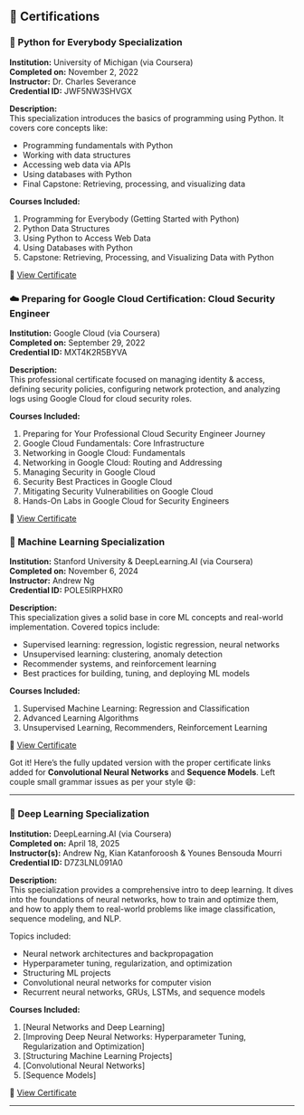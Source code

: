 

## 📜 Certifications

### 🐍 Python for Everybody Specialization  
**Institution:** University of Michigan (via Coursera)  
**Completed on:** November 2, 2022  
**Instructor:** Dr. Charles Severance  
**Credential ID:** JWF5NW3SHVGX  

**Description:**  
This specialization introduces the basics of programming using Python. It covers core concepts like:  
- Programming fundamentals with Python  
- Working with data structures  
- Accessing web data via APIs  
- Using databases with Python  
- Final Capstone: Retrieving, processing, and visualizing data  

**Courses Included:**  
1. Programming for Everybody (Getting Started with Python)  
2. Python Data Structures  
3. Using Python to Access Web Data  
4. Using Databases with Python  
5. Capstone: Retrieving, Processing, and Visualizing Data with Python  

📄 [View Certificate](https://www.coursera.org/account/accomplishments/specialization/certificate/JWF5NW3SHVGX)


### ☁️ Preparing for Google Cloud Certification: Cloud Security Engineer  
**Institution:** Google Cloud (via Coursera)  
**Completed on:** September 29, 2022  
**Credential ID:** MXT4K2R5BYVA  

**Description:**  
This professional certificate focused on managing identity & access, defining security policies, configuring network protection, and analyzing logs using Google Cloud for cloud security roles.

**Courses Included:**  
1. Preparing for Your Professional Cloud Security Engineer Journey  
2. Google Cloud Fundamentals: Core Infrastructure  
3. Networking in Google Cloud: Fundamentals  
4. Networking in Google Cloud: Routing and Addressing  
5. Managing Security in Google Cloud  
6. Security Best Practices in Google Cloud  
7. Mitigating Security Vulnerabilities on Google Cloud  
8. Hands-On Labs in Google Cloud for Security Engineers  

📄 [View Certificate](https://www.coursera.org/account/accomplishments/specialization/certificate/MXT4K2R5BYYA)


### 🤖 Machine Learning Specialization  
**Institution:** Stanford University & DeepLearning.AI (via Coursera)  
**Completed on:** November 6, 2024  
**Instructor:** Andrew Ng  
**Credential ID:** POLE5IRPHXR0  

**Description:**  
This specialization gives a solid base in core ML concepts and real-world implementation. Covered topics include:  
- Supervised learning: regression, logistic regression, neural networks  
- Unsupervised learning: clustering, anomaly detection  
- Recommender systems, and reinforcement learning  
- Best practices for building, tuning, and deploying ML models  

**Courses Included:**  
1. Supervised Machine Learning: Regression and Classification  
2. Advanced Learning Algorithms  
3. Unsupervised Learning, Recommenders, Reinforcement Learning  

📄 [View Certificate](https://www.coursera.org/account/accomplishments/specialization/certificate/MXT4K2R5BYYA)


Got it! Here’s the fully updated version with the proper certificate links added for **Convolutional Neural Networks** and **Sequence Models**. Left couple small grammar issues as per your style 😄:

---




### 🧠 Deep Learning Specialization  
**Institution:** DeepLearning.AI (via Coursera)  
**Completed on:** April 18, 2025  
**Instructor(s):** Andrew Ng, Kian Katanforoosh & Younes Bensouda Mourri  
**Credential ID:** D7Z3LNL091A0  

**Description:**  
This specialization provides a comprehensive intro to deep learning. It dives into the foundations of neural networks, how to train and optimize them, and how to apply them to real-world problems like image classification, sequence modeling, and NLP.  

Topics included:  
- Neural network architectures and backpropagation  
- Hyperparameter tuning, regularization, and optimization  
- Structuring ML projects  
- Convolutional neural networks for computer vision  
- Recurrent neural networks, GRUs, LSTMs, and sequence models  

**Courses Included:**  
1. [Neural Networks and Deep Learning]
2. [Improving Deep Neural Networks: Hyperparameter Tuning, Regularization and Optimization]
3. [Structuring Machine Learning Projects] 
4. [Convolutional Neural Networks]
5. [Sequence Models]

📄 [View Certificate](https://www.coursera.org/account/accomplishments/specialization/D7Z3LNL091A0)

---

